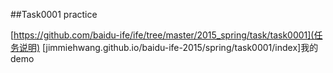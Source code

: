 ##Task0001 practice

[https://github.com/baidu-ife/ife/tree/master/2015_spring/task/task0001](任务说明)
[jimmiehwang.github.io/baidu-ife-2015/spring/task0001/index]我的demo
